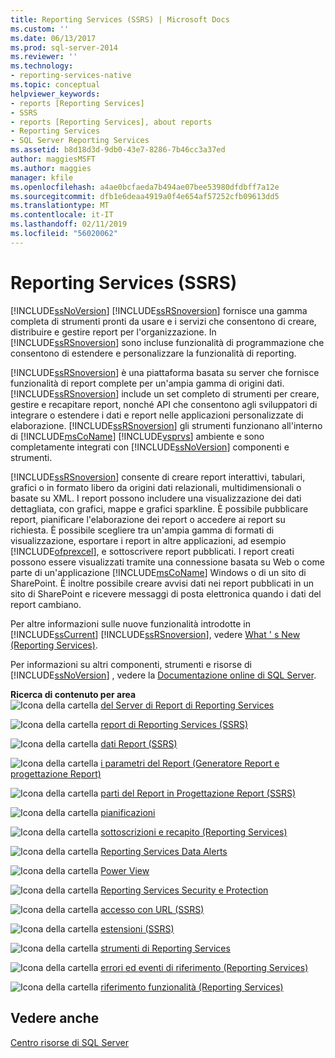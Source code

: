 ```yaml
---
title: Reporting Services (SSRS) | Microsoft Docs
ms.custom: ''
ms.date: 06/13/2017
ms.prod: sql-server-2014
ms.reviewer: ''
ms.technology:
- reporting-services-native
ms.topic: conceptual
helpviewer_keywords:
- reports [Reporting Services]
- SSRS
- reports [Reporting Services], about reports
- Reporting Services
- SQL Server Reporting Services
ms.assetid: b8d18d3d-9db0-43e7-8286-7b46cc3a37ed
author: maggiesMSFT
ms.author: maggies
manager: kfile
ms.openlocfilehash: a4ae0bcfaeda7b494ae07bee53980dfdbff7a12e
ms.sourcegitcommit: dfb1e6deaa4919a0f4e654af57252cfb09613dd5
ms.translationtype: MT
ms.contentlocale: it-IT
ms.lasthandoff: 02/11/2019
ms.locfileid: "56020062"
---
```

# <a name="reporting-services-ssrs"></a>Reporting Services (SSRS)
  [!INCLUDE[ssNoVersion](../includes/ssnoversion-md.md)] [!INCLUDE[ssRSnoversion](../includes/ssrsnoversion-md.md)] fornisce una gamma completa di strumenti pronti da usare e i servizi che consentono di creare, distribuire e gestire report per l'organizzazione. In [!INCLUDE[ssRSnoversion](../includes/ssrsnoversion-md.md)] sono incluse funzionalità di programmazione che consentono di estendere e personalizzare la funzionalità di reporting.  
  
 [!INCLUDE[ssRSnoversion](../includes/ssrsnoversion-md.md)] è una piattaforma basata su server che fornisce funzionalità di report complete per un'ampia gamma di origini dati. [!INCLUDE[ssRSnoversion](../includes/ssrsnoversion-md.md)] include un set completo di strumenti per creare, gestire e recapitare report, nonché API che consentono agli sviluppatori di integrare o estendere i dati e report nelle applicazioni personalizzate di elaborazione. [!INCLUDE[ssRSnoversion](../includes/ssrsnoversion-md.md)] gli strumenti funzionano all'interno di [!INCLUDE[msCoName](../includes/msconame-md.md)] [!INCLUDE[vsprvs](../includes/vsprvs-md.md)] ambiente e sono completamente integrati con [!INCLUDE[ssNoVersion](../includes/ssnoversion-md.md)] componenti e strumenti.  
  
 [!INCLUDE[ssRSnoversion](../includes/ssrsnoversion-md.md)] consente di creare report interattivi, tabulari, grafici o in formato libero da origini dati relazionali, multidimensionali o basate su XML. I report possono includere una visualizzazione dei dati dettagliata, con grafici, mappe e grafici sparkline. È possibile pubblicare report, pianificare l'elaborazione dei report o accedere ai report su richiesta. È possibile scegliere tra un'ampia gamma di formati di visualizzazione, esportare i report in altre applicazioni, ad esempio [!INCLUDE[ofprexcel](../includes/ofprexcel-md.md)], e sottoscrivere report pubblicati. I report creati possono essere visualizzati tramite una connessione basata su Web o come parte di un'applicazione [!INCLUDE[msCoName](../includes/msconame-md.md)] Windows o di un sito di SharePoint. È inoltre possibile creare avvisi dati nei report pubblicati in un sito di SharePoint e ricevere messaggi di posta elettronica quando i dati del report cambiano.  
  
 Per altre informazioni sulle nuove funzionalità introdotte in [!INCLUDE[ssCurrent](../includes/sscurrent-md.md)] [!INCLUDE[ssRSnoversion](../includes/ssrsnoversion-md.md)], vedere [What ' s New &#40;Reporting Services&#41;](../../2014/reporting-services/what-s-new-reporting-services.md).  
  
 Per informazioni su altri componenti, strumenti e risorse di [!INCLUDE[ssNoVersion](../includes/ssnoversion-md.md)] , vedere la [Documentazione online di SQL Server](../2014-toc/books-online-for-sql-server-2014.md).  
  
 **Ricerca di contenuto per area**  
 ![Icona della cartella](media/hlp-16folder.gif "icona della cartella") [del Server di Report di Reporting Services](../../2014/reporting-services/reporting-services-report-server.md)  
  
 ![Icona della cartella](media/hlp-16folder.gif "icona della cartella") [report di Reporting Services &#40;SSRS&#41;](reports/reporting-services-reports-ssrs.md)  
  
 ![Icona della cartella](media/hlp-16folder.gif "icona della cartella") [dati Report &#40;SSRS&#41;](report-data/report-data-ssrs.md)  
  
 ![Icona della cartella](media/hlp-16folder.gif "icona della cartella") [i parametri del Report &#40;Generatore Report e progettazione Report&#41;](report-design/report-parameters-report-builder-and-report-designer.md)  
  
 ![Icona della cartella](media/hlp-16folder.gif "icona della cartella") [parti del Report in Progettazione Report &#40;SSRS&#41;](report-design/report-parts-in-report-designer-ssrs.md)  
  
 ![Icona della cartella](media/hlp-16folder.gif "icona della cartella") [pianificazioni](subscriptions/schedules.md)  
  
 ![Icona della cartella](media/hlp-16folder.gif "icona della cartella") [sottoscrizioni e recapito &#40;Reporting Services&#41;](subscriptions/subscriptions-and-delivery-reporting-services.md)  
  
 ![Icona della cartella](media/hlp-16folder.gif "icona della cartella") [Reporting Services Data Alerts](../ssms/agent/alerts.md)  
  
 ![Icona della cartella](media/hlp-16folder.gif "icona della cartella") [Power View](http://office.microsoft.com/excel-help/power-view-explore-visualize-and-present-your-data-HA102835634.aspx)  
  
 ![Icona della cartella](media/hlp-16folder.gif "icona della cartella") [Reporting Services Security e Protection](security/reporting-services-security-and-protection.md)  
  
 ![Icona della cartella](media/hlp-16folder.gif "icona della cartella") [accesso con URL &#40;SSRS&#41;](url-access-ssrs.md)  
  
 ![Icona della cartella](media/hlp-16folder.gif "icona della cartella") [estensioni &#40;SSRS&#41;](extensions-ssrs.md)  
  
 ![Icona della cartella](media/hlp-16folder.gif "icona della cartella") [strumenti di Reporting Services](tools/reporting-services-tools.md)  
  
 ![Icona della cartella](media/hlp-16folder.gif "icona della cartella") [errori ed eventi di riferimento &#40;Reporting Services&#41;](troubleshooting/errors-and-events-reference-reporting-services.md)  
  
 ![Icona della cartella](media/hlp-16folder.gif "icona della cartella") [riferimento funzionalità &#40;Reporting Services&#41;](feature-reference-reporting-services.md)  
  
## <a name="see-also"></a>Vedere anche  
 [Centro risorse di SQL Server](https://go.microsoft.com/fwlink/?linkID=219676)  
  
  
